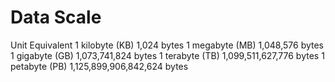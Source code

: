 
# Data Scale

Unit	Equivalent
1 kilobyte (KB)	1,024 bytes
1 megabyte (MB)	1,048,576 bytes
1 gigabyte (GB)	1,073,741,824 bytes
1 terabyte (TB)	1,099,511,627,776 bytes
1 petabyte (PB)	1,125,899,906,842,624 bytes
